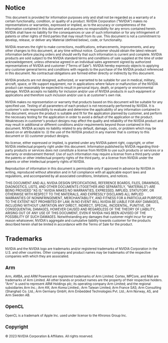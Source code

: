<font size="1">

# Notice

This document is provided for information purposes only and shall not be regarded as a warranty of a certain functionality, condition, or quality of a product. NVIDIA Corporation ("NVIDIA") makes no representations or warranties, expressed or implied, as to the accuracy or completeness of the information contained in this document and assumes no responsibility for any errors contained herein. NVIDIA shall have no liability for the consequences or use of such information or for any infringement of patents or other rights of third parties that may result from its use. This document is not a commitment to develop, release, or deliver any Material (defined below), code, or functionality.

NVIDIA reserves the right to make corrections, modifications, enhancements, improvements, and any other changes to this document, at any time without notice.
Customer should obtain the latest relevant information before placing orders and should verify that such information is current and complete.
NVIDIA products are sold subject to the NVIDIA standard terms and conditions of sale supplied at the time of order acknowledgement, unless otherwise agreed in an individual sales agreement signed by authorized representatives of NVIDIA and customer ("Terms of Sale"). NVIDIA hereby expressly objects to applying any customer general terms and conditions with regards to the purchase of the NVIDIA product referenced in this document. No contractual obligations are formed either directly or indirectly by this document.

NVIDIA products are not designed, authorized, or warranted to be suitable for use in medical, military, aircraft, space, or life support equipment, nor in applications where failure or malfunction of the NVIDIA product can reasonably be expected to result in personal injury, death, or property or environmental damage. NVIDIA accepts no liability for inclusion and/or use of NVIDIA products in such equipment or applications and therefore such inclusion and/or use is at customer's own risk.

NVIDIA makes no representation or warranty that products based on this document will be suitable for any specified use. Testing of all parameters of each product is not necessarily performed by NVIDIA. It is customer's sole responsibility to evaluate and determine the applicability of any information contained in this document, ensure the product is suitable and fit for the application planned by customer, and perform the necessary testing for the application in order to avoid a default of the application or the product. Weaknesses in customer's product designs may affect the quality and reliability of the NVIDIA product and may result in additional or different conditions and/or requirements beyond those contained in this document. NVIDIA accepts no liability related to any default, damage, costs, or problem which may be based on or attributable to: (i) the use of the NVIDIA product in any manner that is contrary to this document or (ii) customer product designs.

No license, either expressed or implied, is granted under any NVIDIA patent right, copyright, or other NVIDIA intellectual property right under this document. Information published by NVIDIA regarding third-party products or services does not constitute a license from NVIDIA to use such products or services or a warranty or endorsement thereof. Use of such information may require a license from a third party under the patents or other intellectual property rights of the third party, or a license from NVIDIA under the patents or other intellectual property rights of NVIDIA.

Reproduction of information in this document is permissible only if approved in advance by NVIDIA in writing, reproduced without alteration and in full compliance with all applicable export laws and regulations, and accompanied by all associated conditions, limitations, and notices.

THIS DOCUMENT AND ALL NVIDIA DESIGN SPECIFICATIONS, REFERENCE BOARDS, FILES, DRAWINGS, DIAGNOSTICS, LISTS, AND OTHER DOCUMENTS (TOGETHER AND SEPARATELY, "MATERIALS") ARE BEING PROVIDED "AS IS." NVIDIA MAKES NO WARRANTIES, EXPRESSED, IMPLIED, STATUTORY, OR OTHERWISE WITH RESPECT TO THE MATERIALS, AND EXPRESSLY DISCLAIMS ALL IMPLIED WARRANTIES OF NONINFRINGEMENT, MERCHANTABILITY, AND FITNESS FOR A PARTICULAR PURPOSE. TO THE EXTENT NOT PROHIBITED BY LAW, IN NO EVENT WILL NVIDIA BE LIABLE FOR ANY DAMAGES, INCLUDING WITHOUT LIMITATION ANY DIRECT, INDIRECT, SPECIAL, INCIDENTAL, PUNITIVE, OR CONSEQUENTIAL DAMAGES, HOWEVER CAUSED AND REGARDLESS OF THE THEORY OF LIABILITY, ARISING OUT OF ANY USE OF THIS DOCUMENT, EVEN IF NVIDIA HAS BEEN ADVISED OF THE POSSIBILITY OF SUCH DAMAGES. Notwithstanding any damages that customer might incur for any reason whatsoever, NVIDIA's aggregate and cumulative liability towards customer for the products described herein shall be limited in accordance with the Terms of Sale for the product. 

# Trademarks

NVIDIA and the NVIDIA logo are trademarks and/or registered trademarks of NVIDIA Corporation in the U.S. and other countries. Other company and product names may be trademarks of the respective companies with which they are associated.

## Arm

Arm, AMBA, and ARM Powered are registered trademarks of Arm Limited. Cortex, MPCore, and Mali are trademarks of Arm Limited. All other brands or product names are the property of their respective holders. "Arm" is used to represent ARM Holdings plc; its operating company Arm Limited; and the regional subsidiaries Arm Inc.; Arm KK; Arm Korea Limited.; Arm Taiwan Limited; Arm France SAS; Arm Consulting (Shanghai) Co. Ltd.; Arm Germany GmbH; Arm Embedded Technologies Pvt. Ltd.; Arm Norway, AS, and Arm Sweden AB.

## OpenCL

OpenCL is a trademark of Apple Inc. used under license to the Khronos Group Inc.


## Copyright 

© 2023 NVIDIA Corporation & Affiliates. All rights reserved.
</font>